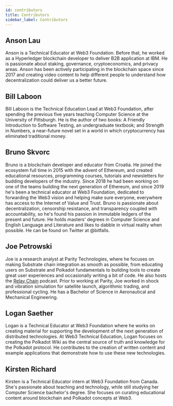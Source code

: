 ```yaml
---
id: contributors
title: Contributors
sidebar_label: Contributors
---
```


## Anson Lau

Anson is a Technical Educator at Web3 Foundation. Before that, he worked as a Hyperledger blockchain developer to deliver B2B application at IBM. He is passionate about staking, governance, cryptoeconomics, and privacy areas. Anson has been actively participating in the blockchain space since 2017 and creating video content to help different people to understand how decentralization could deliver us a better future.

## Bill Laboon

Bill Laboon is the Technical Education Lead at Web3 Foundation, after spending the previous five years teaching Computer Science at the University of Pittsburgh. He is the author of two books: A Friendly Introduction to Software Testing, an undergraduate textbook; and Strength in Numbers, a near-future novel set in a world in which cryptocurrency has eliminated traditional money.

## Bruno Skvorc

Bruno is a blockchain developer and educator from Croatia. He joined the ecosystem full time in 2015 with the advent of Ethereum, and created educational resources, programming courses, tutorials and newsletters for budding developers of the industry. Since 2018 he had been working on one of the teams building the next generation of Ethereum, and since 2019 he's been a technical educator at Web3 Foundation, dedicated to forwarding the Web3 vision and helping make sure everyone, everywhere has access to the Internet of Value and Trust. Bruno is passionate about decentralization, censorship resistance, and transparency coupled with accountability, so he's found his passion in immutable ledgers of the present and future. He holds masters' degrees in Computer Science and English Language and Literature and likes to dabble in virtual reality when possible. He can be found on Twitter at @bitfalls.

## Joe Petrowski

Joe is a research analyst at Parity Technologies, where he focuses on making Substrate chain integration as smooth as possible, from educating users on Substrate and Polkadot fundamentals to building tools to create great user experiences and occasionally writing a bit of code. He also hosts the [Relay Chain](https://relaychain.fm) podcast. Prior to working at Parity, Joe worked in shock and vibration simulation for satellite launch, algorithmic trading, and professional cycling. He has a Bachelor of Science in Aeronautical and Mechanical Engineering.

## Logan Saether

Logan is a Technical Educator at Web3 Foundation where he works on creating material for supporting the development of the next generation of distributed technologies. At Web3 Technical Education, Logan focuses on creating the Polkadot Wiki as the central source of truth and knowledge for the Polkadot protocol. He contributes to the creation of written content and example applications that demonstrate how to use these new technologies.

## Kirsten Richard

Kirsten is a Technical Educator intern at Web3 Foundation from Canada. She's passionate about teaching and technology, while still studying her Computer Science bachelor's degree. She focuses on curating educational content around blockchain and Polkadot concepts at Web3.
